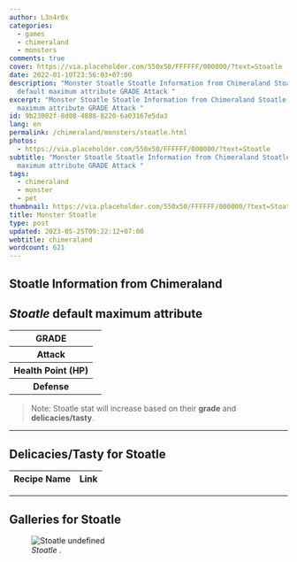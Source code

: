 ```yaml
---
author: L3n4r0x
categories:
  - games
  - chimeraland
  - monsters
comments: true
cover: https://via.placeholder.com/550x50/FFFFFF/000000/?text=Stoatle
date: 2022-01-10T23:56:03+07:00
description: "Monster Stoatle Stoatle Information from Chimeraland Stoatle
  default maximum attribute GRADE Attack "
excerpt: "Monster Stoatle Stoatle Information from Chimeraland Stoatle default
  maximum attribute GRADE Attack "
id: 9b23002f-8d08-4888-8220-6a03167e5da3
lang: en
permalink: /chimeraland/monsters/stoatle.html
photos:
  - https://via.placeholder.com/550x50/FFFFFF/000000/?text=Stoatle
subtitle: "Monster Stoatle Stoatle Information from Chimeraland Stoatle default
  maximum attribute GRADE Attack "
tags:
  - chimeraland
  - monster
  - pet
thumbnail: https://via.placeholder.com/550x50/FFFFFF/000000/?text=Stoatle
title: Monster Stoatle
type: post
updated: 2023-05-25T09:22:12+07:00
webtitle: chimeraland
wordcount: 621
---
```


<link
  rel="stylesheet"
  href="https://rawcdn.githack.com/dimaslanjaka/Web-Manajemen/870a349/css/bootstrap-5-3-0-alpha3-wrapper.css"
/>
<section id="bootstrap-wrapper">
  <div data-bs-theme="dark">
    <h2>Stoatle Information from Chimeraland</h2>
    <h2 id="attribute"><i>Stoatle</i> default maximum attribute</h2>
    <div class="row">
      <div class="col mb-2">
        <div class="card">
          <div class="card-body">
            <table>
              <tr>
                <th>GRADE</th>
                <td><br /></td>
              </tr>
              <tr>
                <th>Attack</th>
                <td></td>
              </tr>
              <tr>
                <th>Health Point (HP)</th>
                <td></td>
              </tr>
              <tr>
                <th>Defense</th>
                <td></td>
              </tr>
            </table>
          </div>
        </div>
      </div>
    </div>
    <blockquote class="bd-callout bd-callout-warning">
      Note: Stoatle stat will increase based on their <b>grade</b> and
      <b>delicacies/tasty</b>.
    </blockquote>
    <hr />
    <h2 id="delicacies">Delicacies/Tasty for Stoatle</h2>
    <div class="card">
      <div class="card-body">
        <div class="table-responsive">
          <table class="table table-striped">
            <thead>
              <tr>
                <th>Recipe Name</th>
                <th>Link</th>
              </tr>
            </thead>
            <tbody></tbody>
          </table>
        </div>
      </div>
    </div>
    <hr />
    <div id="gallery">
      <h2>Galleries for Stoatle</h2>
      <div class="row">
        <div class="col-lg-6 col-12">
          <figure>
            <img
              src="https://www.webmanajemen.com/undefined"
              alt="Stoatle undefined"
            />
            <figcaption style="word-wrap: break-word">
              <i>Stoatle</i> .
            </figcaption>
          </figure>
        </div>
      </div>
    </div>
  </div>
</section>